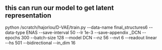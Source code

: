 

## this can run our model to get latent representation
python /scratch/hajorlou/D-VAE/train.py --data-name final_structures6 --data-type ENAS --save-interval 50 --lr 1e-3 --save-appendix _DCN --epochs 300 --batch-size 128 --model DCN --nz 56 --nvt 6 --readout linear --hs 501 --bidirectional --in_dim 16

